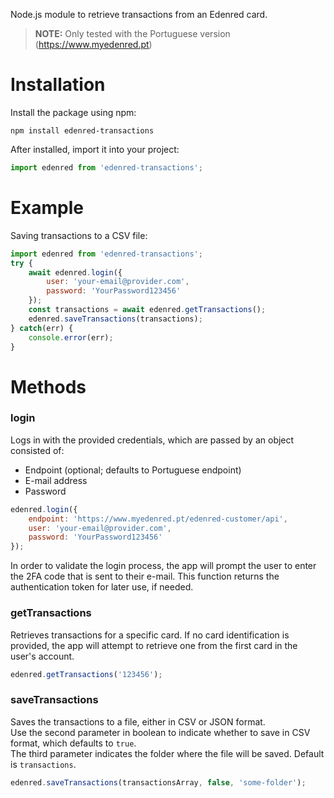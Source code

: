 Node.js module to retrieve transactions from an Edenred card. 
> **NOTE:** Only tested with the Portuguese version (https://www.myedenred.pt)

# Installation
Install the package using npm:
```
npm install edenred-transactions
```

After installed, import it into your project:
```js
import edenred from 'edenred-transactions';
```

# Example
Saving transactions to a CSV file:

```js
import edenred from 'edenred-transactions';
try {
    await edenred.login({
        user: 'your-email@provider.com',
        password: 'YourPassword123456'
    });
    const transactions = await edenred.getTransactions(); 
    edenred.saveTransactions(transactions);
} catch(err) {
    console.error(err);
}
```

# Methods

### login
Logs in with the provided credentials, which are passed by an object consisted of:
- Endpoint (optional; defaults to Portuguese endpoint)
- E-mail address
- Password
```js
edenred.login({
    endpoint: 'https://www.myedenred.pt/edenred-customer/api',
    user: 'your-email@provider.com',
    password: 'YourPassword123456'
});
```
In order to validate the login process, the app will prompt the user to enter the 2FA code that is sent to their e-mail. This function returns the authentication token for later use, if needed.

### getTransactions
Retrieves transactions for a specific card. If no card identification is provided, the app will attempt to retrieve one from the first card in the user's account.
```js
edenred.getTransactions('123456');
```

### saveTransactions
Saves the transactions to a file, either in CSV or JSON format.\
Use the second parameter in boolean to indicate whether to save in CSV format, which defaults to `true`.\
The third parameter indicates the folder where the file will be saved. Default is `transactions`.
```js
edenred.saveTransactions(transactionsArray, false, 'some-folder');
```